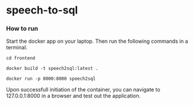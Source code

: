 # speech-to-sql

### How to run

Start the docker app on your laptop. Then run the following commands in a terminal.

```
cd frontend

docker build -t speech2sql:latest .

docker run -p 8000:8000 speech2sql

```

Upon successfull initiation of the container, you can navigate to 127.0.0.1:8000 in a browser and test out the application. 